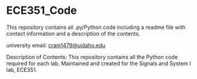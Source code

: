 # ECE351_Code
This repository contains all .py/Python code including a readme file with contact information and a description of the contents.

university email: cram1479@uidaho.edu

Description of Contents: This repository contains all the Python code required for each lab. Maintained and created for the Signals and System I lab, ECE351.
